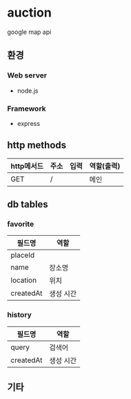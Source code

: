 # auction
google map api
## 환경
### Web server
+ node.js
### Framework
+ express

## http methods
| http메서드   |      주소      |입력|  역할(출력) |
|-|-|-|-|
| GET    |/ ||메인|

## db tables
### favorite  
|필드명|역할|
|-|-|
|placeId||
|name|장소명|
|location|위치|
|createdAt|생성 시간|
### history
|필드명|역할|
|-|-|
|query|검색어|
|createdAt|생성 시간|

## 기타
